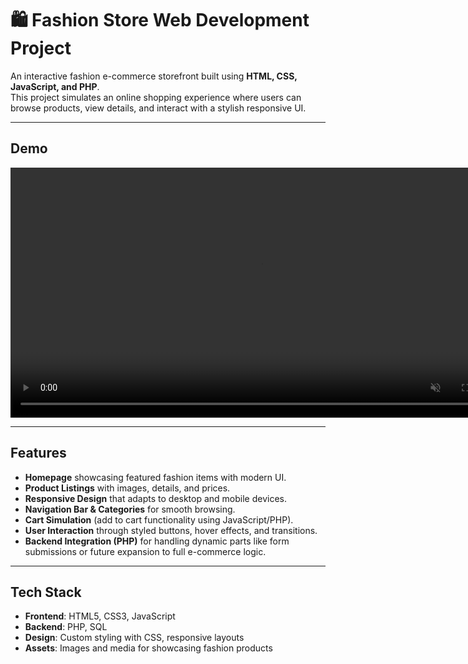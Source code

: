 # 🛍️ Fashion Store Web Development Project

An interactive fashion e-commerce storefront built using **HTML, CSS, JavaScript, and PHP**.  
This project simulates an online shopping experience where users can browse products, view details, and interact with a stylish responsive UI.

---

## Demo

<video src="fashion-store.mp4" controls autoplay loop muted playsinline width="800"></video>

---

## Features

- **Homepage** showcasing featured fashion items with modern UI.
- **Product Listings** with images, details, and prices.
- **Responsive Design** that adapts to desktop and mobile devices.
- **Navigation Bar & Categories** for smooth browsing.
- **Cart Simulation** (add to cart functionality using JavaScript/PHP).
- **User Interaction** through styled buttons, hover effects, and transitions.
- **Backend Integration (PHP)** for handling dynamic parts like form submissions or future expansion to full e-commerce logic.

---

## Tech Stack

- **Frontend**: HTML5, CSS3, JavaScript  
- **Backend**: PHP, SQL  
- **Design**: Custom styling with CSS, responsive layouts  
- **Assets**: Images and media for showcasing fashion products  
